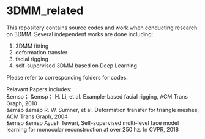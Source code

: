 # 3DMM_related
This repository contains source codes and work when conducting research on 3DMM. 
Several independent works are done including: 
  1. 3DMM fitting
  2. deformation transfer 
  3. facial rigging 
  4. self-supervised 3DMM based on Deep Learning   

Please refer to corresponding folders for codes.

Relavant Papers includes: <br>
&emsp； &emsp； H. Li, et al. Example-based facial rigging, ACM Trans Graph, 2010<br>
&emsp &emsp R. W. Sumner, et al. Deformation transfer for triangle meshes, ACM Trans Graph, 2004<br>
&emsp &emsp Ayush Tewari, Self-supervised multi-level face model learning for monocular reconstruction at over 250 hz. In CVPR, 2018
 


